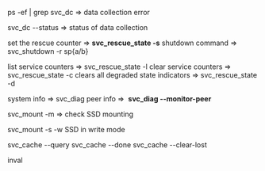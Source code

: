 
ps -ef | grep svc_dc => data collection error


svc_dc --status => status of data collection

set the rescue counter => **svc_rescue_state -s**
shutdown command => svc_shutdown -r sp{a/b}

list service counters => svc_rescue_state -l
clear service counters => svc_rescue_state -c
clears all degraded state indicators => svc_rescue_state -d



system info => svc_diag
peer info =>  **svc_diag --monitor-peer**


svc_mount -m => check SSD mounting

svc_mount -s -w SSD in write mode



svc_cache --query
svc_cache --done
svc_cache --clear-lost


inval